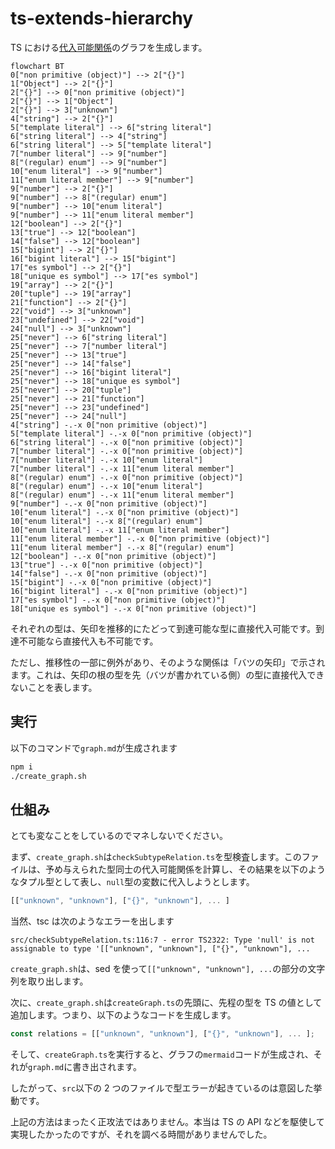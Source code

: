# ts-extends-hierarchy

TS における[代入可能関係](https://www.typescriptlang.org/docs/handbook/type-compatibility.html#subtype-vs-assignment)のグラフを生成します。

```mermaid
flowchart BT
0["non primitive (object)"] --> 2["{}"]
1["Object"] --> 2["{}"]
2["{}"] --> 0["non primitive (object)"]
2["{}"] --> 1["Object"]
2["{}"] --> 3["unknown"]
4["string"] --> 2["{}"]
5["template literal"] --> 6["string literal"]
6["string literal"] --> 4["string"]
6["string literal"] --> 5["template literal"]
7["number literal"] --> 9["number"]
8["(regular) enum"] --> 9["number"]
10["enum literal"] --> 9["number"]
11["enum literal member"] --> 9["number"]
9["number"] --> 2["{}"]
9["number"] --> 8["(regular) enum"]
9["number"] --> 10["enum literal"]
9["number"] --> 11["enum literal member"]
12["boolean"] --> 2["{}"]
13["true"] --> 12["boolean"]
14["false"] --> 12["boolean"]
15["bigint"] --> 2["{}"]
16["bigint literal"] --> 15["bigint"]
17["es symbol"] --> 2["{}"]
18["unique es symbol"] --> 17["es symbol"]
19["array"] --> 2["{}"]
20["tuple"] --> 19["array"]
21["function"] --> 2["{}"]
22["void"] --> 3["unknown"]
23["undefined"] --> 22["void"]
24["null"] --> 3["unknown"]
25["never"] --> 6["string literal"]
25["never"] --> 7["number literal"]
25["never"] --> 13["true"]
25["never"] --> 14["false"]
25["never"] --> 16["bigint literal"]
25["never"] --> 18["unique es symbol"]
25["never"] --> 20["tuple"]
25["never"] --> 21["function"]
25["never"] --> 23["undefined"]
25["never"] --> 24["null"]
4["string"] -.-x 0["non primitive (object)"]
5["template literal"] -.-x 0["non primitive (object)"]
6["string literal"] -.-x 0["non primitive (object)"]
7["number literal"] -.-x 0["non primitive (object)"]
7["number literal"] -.-x 10["enum literal"]
7["number literal"] -.-x 11["enum literal member"]
8["(regular) enum"] -.-x 0["non primitive (object)"]
8["(regular) enum"] -.-x 10["enum literal"]
8["(regular) enum"] -.-x 11["enum literal member"]
9["number"] -.-x 0["non primitive (object)"]
10["enum literal"] -.-x 0["non primitive (object)"]
10["enum literal"] -.-x 8["(regular) enum"]
10["enum literal"] -.-x 11["enum literal member"]
11["enum literal member"] -.-x 0["non primitive (object)"]
11["enum literal member"] -.-x 8["(regular) enum"]
12["boolean"] -.-x 0["non primitive (object)"]
13["true"] -.-x 0["non primitive (object)"]
14["false"] -.-x 0["non primitive (object)"]
15["bigint"] -.-x 0["non primitive (object)"]
16["bigint literal"] -.-x 0["non primitive (object)"]
17["es symbol"] -.-x 0["non primitive (object)"]
18["unique es symbol"] -.-x 0["non primitive (object)"]
```

それぞれの型は、矢印を推移的にたどって到達可能な型に直接代入可能です。到達不可能なら直接代入も不可能です。

ただし、推移性の一部に例外があり、そのような関係は「バツの矢印」で示されます。これは、矢印の根の型を先（バツが書かれている側）の型に直接代入できないことを表します。

## 実行

以下のコマンドで`graph.md`が生成されます

```sh
npm i
./create_graph.sh
```

## 仕組み

とても変なことをしているのでマネしないでください。

まず、`create_graph.sh`は`checkSubtypeRelation.ts`を型検査します。このファイルは、予め与えられた型同士の代入可能関係を計算し、その結果を以下のようなタプル型として表し、`null`型の変数に代入しようとします。

```typescript
[["unknown", "unknown"], ["{}", "unknown"], ... ]
```

当然、tsc は次のようなエラーを出します

```
src/checkSubtypeRelation.ts:116:7 - error TS2322: Type 'null' is not assignable to type '[["unknown", "unknown"], ["{}", "unknown"], ...
```

`create_graph.sh`は、sed を使って`[["unknown", "unknown"], ...`の部分の文字列を取り出します。

次に、`create_graph.sh`は`createGraph.ts`の先頭に、先程の型を TS の値として追加します。つまり、以下のようなコードを生成します。

```typescript
const relations = [["unknown", "unknown"], ["{}", "unknown"], ... ];
```

そして、`createGraph.ts`を実行すると、グラフの`mermaid`コードが生成され、それが`graph.md`に書き出されます。

したがって、`src`以下の 2 つのファイルで型エラーが起きているのは意図した挙動です。

上記の方法はまったく正攻法ではありません。本当は TS の API などを駆使して実現したかったのですが、それを調べる時間がありませんでした。
